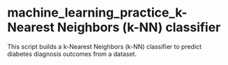 # machine_learning_practice_k-Nearest Neighbors (k-NN) classifier
This script builds a k-Nearest Neighbors (k-NN) classifier to predict diabetes diagnosis outcomes from a dataset.
